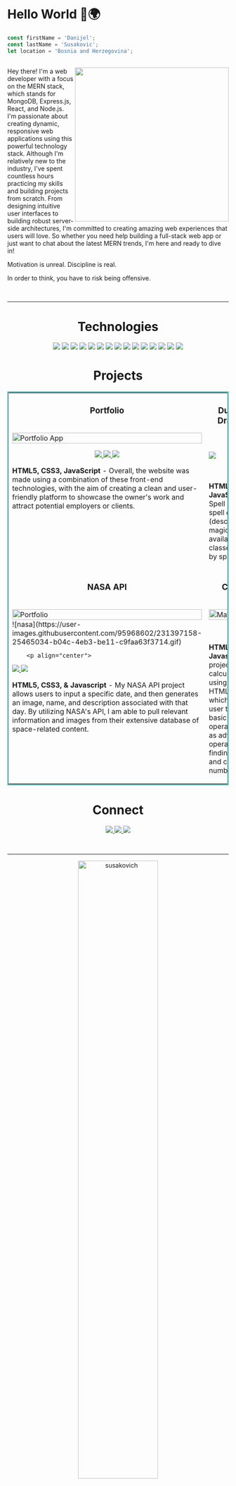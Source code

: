 <h1> Hello World 👋🌍 </h1>

```js
const firstName = 'Danijel';
const lastName = 'Susakovic';
let location = 'Bosnia and Herzegovina';
```
<h2> <img width="350" align="right" src="https://user-images.githubusercontent.com/95968602/187409534-115c1f3e-ad41-4e8d-be6b-69da08cbc4fb.png"/> </h2>

<p>Hey there! I'm a web developer with a focus on the MERN stack, which stands for MongoDB, Express.js, React, and Node.js. I'm passionate about creating dynamic, responsive web applications using this powerful technology stack. Although I'm relatively new to the industry, I've spent countless hours practicing my skills and building projects from scratch. From designing intuitive user interfaces to building robust server-side architectures, I'm committed to creating amazing web experiences that users will love. So whether you need help building a full-stack web app or just want to chat about the latest MERN trends, I'm here and ready to dive in!</p>


<p>Motivation is unreal. Discipline is real.</p>
<p>In order to think, you have to risk being offensive.</p>

<div align="center">
<br>
<hr>
<h1 align="center">Technologies</h1>

<p align="center">
    <img src="https://img.shields.io/static/v1?label=|&message=HTML5&color=23555f&style=plastic&logo=html5"/>
    <img src="https://img.shields.io/static/v1?label=|&message=CSS3&color=285f65&style=plastic&logo=css3"/>
    <img src="https://img.shields.io/static/v1?label=|&message=TAILWIND&color=2b625f&style=plastic&logo=tailwindcss"/>
    <img src="https://img.shields.io/static/v1?label=|&message=BOOTSTRAP&color=316c5e&style=plastic&logo=bootstrap"/>
    <img src="https://img.shields.io/static/v1?label=|&message=JAVASCRIPT&color=3c7f5d&style=plastic&logo=javascript"/>
    <img src="https://img.shields.io/static/v1?label=|&message=REACT.JS&color=4a935c&style=plastic&logo=react"/>
    <img src="https://img.shields.io/static/v1?label=|&message=NODE.JS&color=4a935c&style=plastic&logo=node.js"/>
    <img src="https://img.shields.io/static/v1?label=|&message=PYTHON&color=52985b&style=plastic&logo=python"/>
    <img src="https://img.shields.io/static/v1?label=|&message=AWS&color=98bf53&style=plastic&logo=amazon"/>
    <img src="https://img.shields.io/static/v1?label=|&message=WEBFLOW&color=cdd148&style=plastic&logo=webflow"/>
    <img src="https://img.shields.io/static/v1?label=|&message=ADOBE&color=98bf53&style=plastic&logo=adobe"/>
    <img src="https://img.shields.io/static/v1?label=|&message=MONGO-DB&color=cdd148&style=plastic&logo=mongodb"/>
    <img src="https://img.shields.io/static/v1?label=|&message=EXPRESS&color=bbb111&style=plastic&logo=express"/>
    <img src="https://img.shields.io/static/v1?label=|&message=LINUX&color=bbb111&style=plastic&logo=linux"/>
    <img src="https://img.shields.io/static/v1?label=|&message=GIT&color=cbb148&style=plastic&logo=git"/>
</p>

<h1 align="center">Projects</h1>
<table bordercolor="#66b2b2">
  
 <tr>
    <td width="50%" valign="top">
      <h3 align="center">Portfolio</h3>
        <br />
        <a target="_blank" href="https://susakovich.dev">
            <img src="images/gif1.gif" width="100%" alt="Portfolio App"/>
        </a>
        <br />
        <p align="center">

  <a href="https://susakovich.dev" target="_blank">
    <img src="https://user-images.githubusercontent.com/95968602/221558661-5f1c8b48-f914-4cdb-8ed9-59ece969dec1.gif"/>
  </a>  
  <a href="https://github.com/susakovich/portfolio" target="_blank">
    <img src="https://img.shields.io/static/v1?label=|&message=REPO&color=23555f&style=plastic&logo=github&logo-color=white"/>
  </a> 
  <a href="https://susakovich.dev" target="_blank">
    <img src="https://img.shields.io/static/v1?label=|&message=WEBSITE&color=cdf998&style=plastic&logo=html5&logo-color=white"/>
  </a>
      </p>
        <p><strong>HTML5, CSS3, JavaScript</strong> - Overall, the website was made using a combination of these front-end technologies, with the aim of creating a clean and user-friendly platform to showcase the owner's work and attract potential employers or clients.

</p>
    </td>
    <td width="50%" valign="top">
      <h3 align="center">Dungeons & Dragons API</h3>
        <br />
        <br />
      <a target="_blank" href="https://susakovich.github.io/ddAPI/">
            <img src="https://user-images.githubusercontent.com/95968602/221560661-979130c3-17ff-44b8-baf0-a93c999571ef.gif"/>
        </a>
        <br />
        <p align="center">

  <a href="https://github.com/susakovich/ddAPI" target="_blank">
    <img src="https://img.shields.io/static/v1?label=|&message=REPO&color=23555f&style=plastic&logo=github&logo-color=white"/>
  </a>
  <a href="https://susakovich.github.io/ddAPI/" target="_blank">
    <img src="https://img.shields.io/static/v1?label=|&message=WEBSITE&color=cdf998&style=plastic&logo=html5&logo-color=white"/>
  </a>
      </p>
        <p><strong>HTML5, CSS3, JavaScript</strong> - D&D Spell API: Retrieve spell details (description, level, magic school, available classes/subclasses) by spell name.





</p>
    </td>
  </tr>
  
  <tr>
    <td width="50%" valign="top">
      <h3 align="center">NASA API</h3>
      <br />
       <a href="https://github.com/susakovich/nasaAPI" target="_blank">
          <img src="images/gif4.gif" width="100%" alt="Portfolio"/>
        </a>
      <br />
      ![nasa](https://user-images.githubusercontent.com/95968602/231397158-25465034-b04c-4eb3-be11-c9faa63f3714.gif)

        <p align="center">
        
  <a href="https://github.com/susakovich/nasaAPI" target="_blank">
    <img src="https://img.shields.io/static/v1?label=|&message=REPO&color=23555f&style=plastic&logo=github&logo-color=white"/>
  </a>
  <a href="https://susakovich.github.io/nasaAPI/" target="_blank">
    <img src="https://img.shields.io/static/v1?label=|&message=WEBSITE&color=cdf998&style=plastic&logo=wordpress&logo-color=white"/>
  </a>
      </p>
        <p><strong>HTML5, CSS3, & Javascript</strong> - My NASA API project allows users to input a specific date, and then generates an image, name, and description associated with that day. By utilizing NASA's API, I am able to pull relevant information and images from their extensive database of space-related content.

</p>
    </td>
    <td width="50%" valign="top">
      <h3 align="center">Calculator</h3>
        <br />
        <a target="_blank" href="https://github.com/susakovich/100devs-calculator/tree/main">
          <img src="https://user-images.githubusercontent.com/95968602/222171721-14eb0304-6bbf-4d84-bff4-e08a516f0700.gif" width="100%" alt="Matching Cards"/>
        </a>
        <br />
        <p align="center">
          
  <a href="https://github.com/susakovich/100devs-calculator/tree/main" target="_blank">
    <img src="https://img.shields.io/static/v1?label=|&message=REPO&color=23555f&style=plastic&logo=github&logo-color=white"/>
  </a>
  <a href="https://susakovich.github.io/100devs-calculator/" target="_blank">
    <img src="https://img.shields.io/static/v1?label=|&message=WEBSITE&color=cdf998&style=plastic&logo=wordpress&logo-color=white"/>
  </a>
      </p>
        <p><strong>HTML5, CSS3, & Javascript</strong> - This project is a simple calculator built using JavaScript, HTML, and CSS, which allows the user to perform basic arithmetic operations as well as advanced operations like finding the square and cube of a number.



</p>
    </td>
  </tr>
</table>


<h1 align="center">Connect</h1>



<p align="center">
  <a href="https://susakovich.dev" target="_blank">
    <img src="https://img.shields.io/static/v1?label=|&message=WEBSITE&color=23555f&style=plastic&logo=html5&logo-color=white"/>
  </a>
  <a href="https://www.linkedin.com/in/susakovich/" target="_blank">
    <img src="https://img.shields.io/static/v1?label=|&message=LINKED-IN&color=cdf998&style=plastic&logo=linkedin&logo-color=white"/>
  </a>
  <a href="https://twitter.com/susakovich_dev" target="_blank">
    <img src="https://img.shields.io/static/v1?label=|&message=TWITTER&color=23555f&style=plastic&logo=twitter&logo-color=white"/>
  </a>
</p>
<br>
<hr>
<p><img align="center" width="60%" src="https://github-readme-streak-stats.herokuapp.com/?user=susakovich&" alt="susakovich" /></p>

<p>&nbsp;<img align="center" width="60%" src="https://github-readme-stats.vercel.app/api?username=susakovich&show_icons=true&locale=en" alt="susakovich" /></p> 
    
<p><img align="center" width="60%" src="https://github-readme-stats.vercel.app/api/top-langs?username=susakovich&show_icons=true&locale=en&layout=compact" alt="susakovich" /></p>



<!---
[![willianrod's wakatime stats](https://github-readme-stats.vercel.app/api/wakatime?username=susakovich)](https://github.com/anuraghazra/github-readme-stats)

susakovich/susakovich is a ✨ special ✨ repository because its `README.md` (this file) appears on your GitHub profile.
You can click the Preview link to take a look at your changes.
--->
